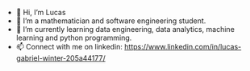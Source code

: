 - 👋 Hi, I’m Lucas
- 👀 I’m a mathematician and software engineering student. 
- 🌱 I’m currently learning data engineering, data analytics, machine learning and python programming.
- 📫 Connect with me on linkedin: https://www.linkedin.com/in/lucas-gabriel-winter-205a44177/

<!---
lucasgabwinter/lucasgabwinter is a ✨ special ✨ repository because its `README.md` (this file) appears on your GitHub profile.
You can click the Preview link to take a look at your changes.
--->
